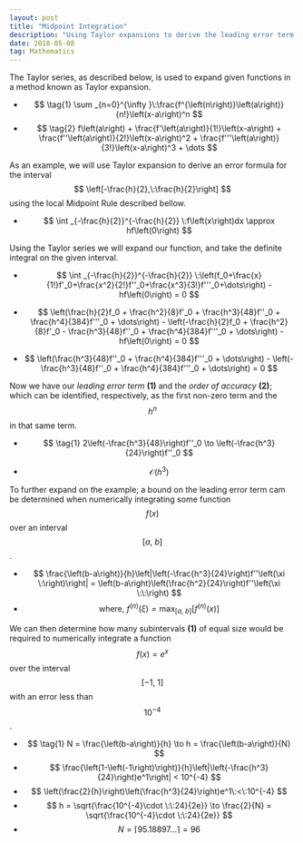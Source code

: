 ```yaml
---
layout: post
title: "Midpoint Integration"
description: "Using Taylor expansions to derive the leading error term."
date: 2018-05-08
tag: Mathematics
---
```


<!-- implements MathJax -->
<script src="https://cdnjs.cloudflare.com/ajax/libs/mathjax/2.7.0/MathJax.js?config=TeX-AMS-MML_HTMLorMML" type="text/javascript"></script>

<!--
MathJax Reference Guide:
https://math.meta.stackexchange.com/questions/5020/mathjax-basic-tutorial-and-quick-reference
-->

<!-- taylor series definition -->
The Taylor series, as described below, is used to expand given functions in a method known as Taylor expansion.

<!-- taylor series -->
- $$ \tag{1} \sum _{n=0}^{\infty }\:\frac{f^{\left(n\right)}\left(a\right)}{n!}\left(x-a\right)^n $$
- $$ \tag{2} f\left(a\right) + \frac{f'\left(a\right)}{1!}\left(x-a\right) + \frac{f''\left(a\right)}{2!}\left(x-a\right)^2 + \frac{f'''\left(a\right)}{3!}\left(x-a\right)^3 + \dots $$

<!-- example problem part a -->
As an example, we will use Taylor expansion to derive an error formula for the interval $$ \left[-\frac{h}{2},\:\frac{h}{2}\right] $$ using the local Midpoint Rule described bellow.

- $$ \int _{-\frac{h}{2}}^{-\frac{h}{2}} \:f\left(x\right)dx \approx hf\left(0\right) $$

Using the Taylor series we will expand our function, and take the definite integral on the given interval.

<!-- taylor series expansion -->
- $$ \int _{-\frac{h}{2}}^{-\frac{h}{2}} \:\left(f_0+\frac{x}{1!}f'_0+\frac{x^2}{2!}f''_0+\frac{x^3}{3!}f'''_0+\dots\right) - hf\left(0\right) = 0 $$
<!-- integration -->
- $$ \left(\frac{h}{2}f_0 + \frac{h^2}{8}f'_0 + \frac{h^3}{48}f''_0 + \frac{h^4}{384}f'''_0 + \dots\right) - \left(-\frac{h}{2}f_0 + \frac{h^2}{8}f'_0 - \frac{h^3}{48}f''_0 + \frac{h^4}{384}f'''_0 + \dots\right) - hf\left(0\right) = 0 $$
<!-- remove cancelled terms -->
- $$ \left(\frac{h^3}{48}f''_0 + \frac{h^4}{384}f'''_0 + \dots\right) - \left(-\frac{h^3}{48}f''_0 + \frac{h^4}{384}f'''_0 + \dots\right) = 0 $$

Now we have our _leading error term_ __(1)__ and the _order of accuracy_ __(2)__; which can be identified, respectively, as the first non-zero term and the $$ h^n $$ in that same term.

<!-- leading error term -->
- $$ \tag{1} 2\left(-\frac{h^3}{48}\right)f''_0 \to \left(-\frac{h^3}{24}\right)f''_0 $$
<!-- order of accuracy -->
- $$ \tag{2} \mathcal{O} \left(h^3\right) $$

To further expand on the example; a bound on the leading error term cam be determined when numerically integrating some function $$ f\left(x\right) $$ over an interval $$ \left[a,\:b\right] $$.

- $$ \frac{\left(b-a\right)}{h}\left|\left(-\frac{h^3}{24}\right)f''\left(\xi \:\right)\right| = \left(b-a\right)\left(\frac{h^2}{24}\right)f''\left(\xi \:\:\right) $$
- $$ \text{where, } f^{\left(n\right)}\left(\xi\right) = \max _{\left[a,\:b\right]}\left[f^{\left(n\right)}\left(x\right)\right] $$

We can then determine how many subintervals __(1)__ of equal size would be required to numerically integrate a function $$ f\left(x\right) = e^x $$ over the interval $$ \left[-1,\:1\right] $$ with an error less than $$ 10^{-4} $$.

<!-- sub-intervals -->
- $$ \tag{1} N = \frac{\left(b-a\right)}{h} \to h = \frac{\left(b-a\right)}{N} $$
- $$ \frac{\left(1-\left(-1\right)\right)}{h}\left|\left(-\frac{h^3}{24}\right)e^1\right| < 10^{-4} $$
- $$ \left(\frac{2}{h}\right)\left(\frac{h^3}{24}\right)e^1\:<\:10^{-4} $$
- $$ h = \sqrt{\frac{10^{-4}\cdot \:\:24}{2e}} \to \frac{2}{N} = \sqrt{\frac{10^{-4}\cdot \:\:24}{2e}} $$
- $$ N = \lceil 95.18897\dots \rceil = 96 $$